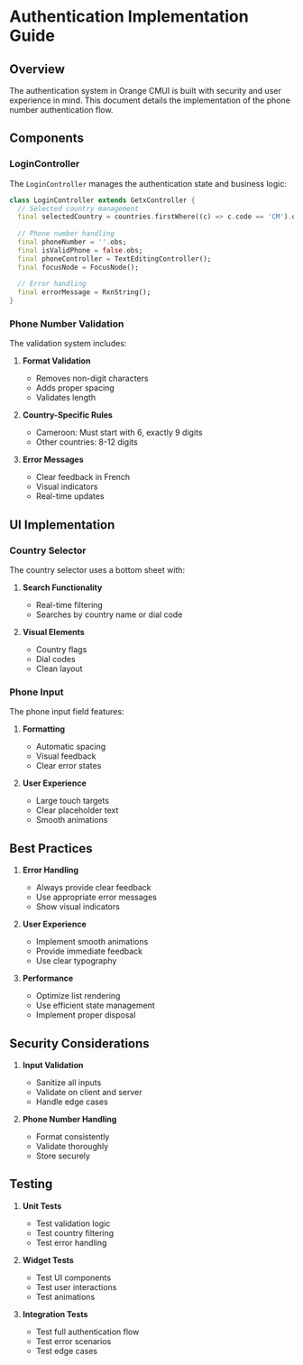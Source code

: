 # Authentication Implementation Guide

## Overview

The authentication system in Orange CMUI is built with security and user experience in mind. This document details the implementation of the phone number authentication flow.

## Components

### LoginController

The `LoginController` manages the authentication state and business logic:

```dart
class LoginController extends GetxController {
  // Selected country management
  final selectedCountry = countries.firstWhere((c) => c.code == 'CM').obs;
  
  // Phone number handling
  final phoneNumber = ''.obs;
  final isValidPhone = false.obs;
  final phoneController = TextEditingController();
  final focusNode = FocusNode();
  
  // Error handling
  final errorMessage = RxnString();
}
```

### Phone Number Validation

The validation system includes:

1. **Format Validation**
   - Removes non-digit characters
   - Adds proper spacing
   - Validates length

2. **Country-Specific Rules**
   - Cameroon: Must start with 6, exactly 9 digits
   - Other countries: 8-12 digits

3. **Error Messages**
   - Clear feedback in French
   - Visual indicators
   - Real-time updates

## UI Implementation

### Country Selector

The country selector uses a bottom sheet with:

1. **Search Functionality**
   - Real-time filtering
   - Searches by country name or dial code

2. **Visual Elements**
   - Country flags
   - Dial codes
   - Clean layout

### Phone Input

The phone input field features:

1. **Formatting**
   - Automatic spacing
   - Visual feedback
   - Clear error states

2. **User Experience**
   - Large touch targets
   - Clear placeholder text
   - Smooth animations

## Best Practices

1. **Error Handling**
   - Always provide clear feedback
   - Use appropriate error messages
   - Show visual indicators

2. **User Experience**
   - Implement smooth animations
   - Provide immediate feedback
   - Use clear typography

3. **Performance**
   - Optimize list rendering
   - Use efficient state management
   - Implement proper disposal

## Security Considerations

1. **Input Validation**
   - Sanitize all inputs
   - Validate on client and server
   - Handle edge cases

2. **Phone Number Handling**
   - Format consistently
   - Validate thoroughly
   - Store securely

## Testing

1. **Unit Tests**
   - Test validation logic
   - Test country filtering
   - Test error handling

2. **Widget Tests**
   - Test UI components
   - Test user interactions
   - Test animations

3. **Integration Tests**
   - Test full authentication flow
   - Test error scenarios
   - Test edge cases
